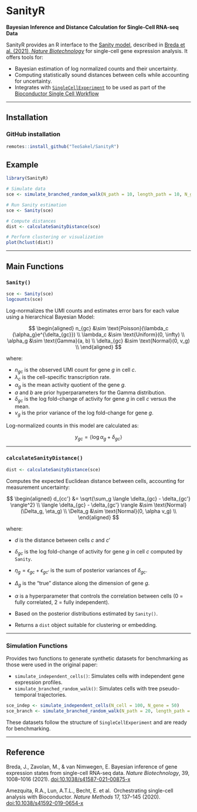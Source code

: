 
# SanityR

**Bayesian Inference and Distance Calculation for Single-Cell RNA-seq
Data**

SanityR provides an R interface to the [Sanity
model](https://github.com/jmbreda/Sanity), described in [Breda et
al. (2021), *Nature
Biotechnology*](https://doi.org/10.1038/s41587-021-00875-x) for
single-cell gene expression analysis. It offers tools for:

- Bayesian estimation of log normalized counts and their uncertainty.
- Computing statistically sound distances between cells while accounting
  for uncertainty.
- Integrates with
  [`SingleCellExperiment`](https://bioconductor.org/packages/SingleCellExperiment/)
  to be used as part of the [Bioconductor Single Cell
  Workflow](https://bioconductor.org/books/release/OSCA/)

------------------------------------------------------------------------

## Installation

### GitHub installation

``` r
remotes::install_github("TeoSakel/SanityR")
```

## Example

``` r
library(SanityR)

# Simulate data
sce <- simulate_branched_random_walk(N_path = 10, length_path = 10, N_gene = 200)

# Run Sanity estimation
sce <- Sanity(sce)

# Compute distances
dist <- calculateSanityDistance(sce)

# Perform clustering or visualization
plot(hclust(dist))
```

------------------------------------------------------------------------

## Main Functions

### `Sanity()`

``` r
sce <- Sanity(sce)
logcounts(sce)
```

Log-normalizes the UMI counts and estimates error bars for each value
using a hierarchical Bayesian Model:

$$
\begin{aligned}
    n_{gc} &\sim \text{Poisson}(\lambda_c {\alpha_g}e^{\delta_{gc}}) \\
    \lambda_c &\sim \text{Uniform}(0, \infty) \\
    \alpha_g &\sim \text{Gamma}(a, b) \\
    \delta_{gc} &\sim \text{Normal}(0, v_g) \\
\end{aligned}
$$

where:

- $n_{gc}$ is the observed UMI count for gene $g$ in cell $c$.
- $\lambda_c$ is the cell-specific transcription rate.
- $\alpha_g$ is the mean activity quotient of the gene $g$.
- $a$ and $b$ are prior hyperparameters for the Gamma distribution.
- $\delta_{gc}$ is the log fold-change of activity for gene $g$ in cell
  $c$ versus the mean.
- $v_g$ is the prior variance of the log fold-change for gene $g$.

Log-normalized counts in this model are calculated as:

$$y_{gc} = \langle \log{\alpha_g} + \delta_{gc} \rangle$$

------------------------------------------------------------------------

### `calculateSanityDistance()`

``` r
dist <- calculateSanityDistance(sce)
```

Computes the expected Euclidean distance between cells, accounting for
measurement uncertainty:

$$
\begin{aligned}
    d_{cc'} &= \sqrt{\sum_g \langle \delta_{gc} - \delta_{gc'} \rangle^2}  \\
    \langle \delta_{gc} - \delta_{gc'} \rangle &\sim \text{Normal}(\Delta_g, \eta_g) \\
    \Delta_g &\sim \text{Normal}(0, \alpha v_g) \\
\end{aligned}
$$

where:

- $d$ is the distance between cells $c$ and $c'$

- $\delta_{gc}$ is the log fold-change of activity for gene $g$ in cell
  $c$ computed by `Sanity`.

- $\eta_g = \epsilon_{gc} + \epsilon_{gc'}$ is the sum of posterior
  variances of $\delta_{gc}$.

- $\Delta_g$ is the “true” distance along the dimension of gene $g$.

- $\alpha$ is a hyperparameter that controls the correlation between
  cells (0 = fully correlated, 2 = fully independent).

- Based on the posterior distributions estimated by `Sanity()`.

- Returns a `dist` object suitable for clustering or embedding.

------------------------------------------------------------------------

### Simulation Functions

Provides two functions to generate synthetic datasets for benchmarking
as those were used in the original paper:

- `simulate_independent_cells()`: Simulates cells with independent gene
  expression profiles.
- `simulate_branched_random_walk()`: Simulates cells with tree
  pseudo-temporal trajectories.

``` r
sce_indep <- simulate_independent_cells(N_cell = 100, N_gene = 50)
sce_branch <- simulate_branched_random_walk(N_path = 20, length_path = 5, N_gene = 50)
```

These datasets follow the structure of `SingleCellExperiment` and are
ready for benchmarking.

------------------------------------------------------------------------

## Reference

Breda, J., Zavolan, M., & van Nimwegen, E. Bayesian inference of gene
expression states from single-cell RNA-seq data. *Nature Biotechnology*,
39, 1008–1016 (2021).
[doi:10.1038/s41587-021-00875-x](https://doi.org/10.1038/s41587-021-00875-x)

Amezquita, R.A., Lun, A.T.L., Becht, E. et al.  Orchestrating
single-cell analysis with Bioconductor. *Nature Methods* 17, 137–145
(2020).
[doi:10.1038/s41592-019-0654-x](https://doi.org/10.1038/s41592-019-0654-x)
